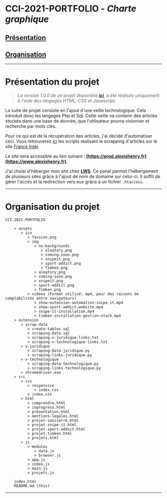 # CCI-2021-PORTFOLIO - **_Charte graphique_**

## **[Présentation](#présentation-du-projet)**

## **[Organisation](#organisation-du-projet)**

---

# **Présentation du projet**

> _La version 1.0.0 de ce projet disponible **[ici](https://github.com/AlxisHenry/CCI-2021-PORTFOLIO/tree/v1.0.0)**, a été réalisée uniquement à l'aide des langages HTML, CSS et Javascript._

La suite de projet consiste en l'ajout d'une veille technologique. Cela introduit donc les langages Php et Sql. Cette veille va contenir des articles stockés dans une base de donnée, que l'utilisateur pourra visionner et recherche par mots clés.

Pour ce qui est de la récupération des articles, j'ai décidé d'automatiser ceci. Vous retrouverez [ici](https://github.com/AlxisHenry/CCI-2021-PORTFOLIO/tree/main/extension) les scripts réalisant le scrapping d'articles sur le site [France Inter](https://www.franceinter.fr/).

Le site sera accessible au lien suivant : **[https://prod.alexishenry.fr](https://www.alexishenry.fr)**.

J'ai choisi d'héberger mon site chez **[LWS](https://www.lws.fr/)**.
Ce panel permet l'hébergement de plusieurs sites grâce à l'ajout de nom de domaine sur celui-ci. Il suffit de gérer l'accès et la redirection vers eux grâce à un fichier `.htaccess`.<br>

---

# **Organisation du projet**

    CCI-2021-PORTFOLIO

        > assets
           > ico
              > favicon.png
              > img
                 > no-backgrounds
                    > aleatory.png
                    > coming-soon.png
                    > snipeit.png
                    > sport-addict.png
                    > Timken.png
                 > aleatory.png
                 > coming-soon.png
                 > snipeit.png
                 > sport-addict.png
                 > Timken.png
              > videos (Format utilisé: mp4, pour des raisons de comptabilités entre navigateurs)
                 > show-extension-automation-snipe-it.mp4
                 > show-sport-addict-website.mp4
                 > snipe-it-installation.mp4
                 > timken-installation-gestion-stock.mp4
        > extension
           > scrap-data
              > create-tables.sql
              > scraping-data.sql
              > scraping-v-juridique-links.txt
              > scraping-v-technologique-links.txt
           > v-juridique
              > scraping-data-juridique.py
              > scraping-links-juridique.py
           > v-technologique
              > scraping-data-technologique.py
              > scraping-links-technologique.py
           > chromedriver.exe
        > src
           > css
              > responsive
                 > index.css
              > index.css
           > html
              > comprendre.html
              > inprogress.html
              > presentation.html
              > mentions-legales.html
              > projet-sanisarre.html
              > projet-snipe-it.html
              > projet-sport-addict.html
              > projet.timken.html
              > projets.html
           > js
              > modules
                 > data.js
                 > browser.js
              > app.js
              > index.js
              > main.js
              > projets.js

        index.html
        README.md (this)

---
